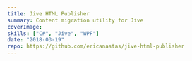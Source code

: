 ```yaml
---
title: Jive HTML Publisher
summary: Content migration utility for Jive
coverImage:
skills: ["C#", "Jive", "WPF"]
date: "2018-03-19"
repo: https://github.com/ericanastas/jive-html-publisher
---
```

